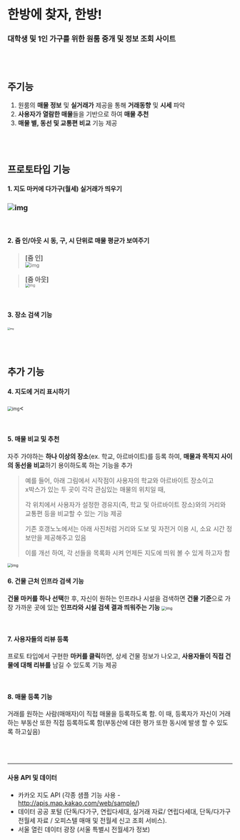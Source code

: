 # 한방에 찾자, 한방!

### 대학생 및 1인 가구를 위한 원룸 중개 및 정보 조회 사이트
<br>
<br>


## 주기능

1. 원룸의 **매물 정보** 및 **실거래가** 제공을 통해 **거래동향** 및 **시세** 파악
2. **사용자가 열람한 매물**들을 기반으로 하여 **매물 추천**
3. **매물 별, 동선 및 교통편 비교** 기능 제공 

<br>
<br>

## 프로토타입 기능

#### 1. 지도 마커에 다가구(월세) 실거래가 띄우기

### <img src="https://lh4.googleusercontent.com/ZYQEZhfBOleSL4ToY0Z05iw5DjuGGfHJ4VU3tbPCClKd_G2YKFr7c3vVXy2EyFtwu6t2xWctCXXMKsvZKt7XDV6YvAdiAaeh9tUANr06pSUUgwW5AH70q5VGk8yd6gNxfHJiq4Ev-6A" alt="img" style="zoom: 100%;" />

<br>

#### 2. 줌 인/아웃 시 동, 구, 시 단위로 매물 평균가 보여주기

> **[줌 인]**<br>
> <img src="https://lh3.googleusercontent.com/l_yVKoY68iZfdcUiafZbxMceKfHx43e0h_6LeBsoEwPHPXuVbweLKklBRQcVZKBEvC4UhRPWPG08McNP07AsGvit85J54vrj4mVMe9mtXDfXUuVO8s1ZEb2EGLaBNJEeE9MN1Zlwgo0" alt="img" style="zoom: 78%;" />



> **[줌 아웃]**<br>
> <img src="https://lh4.googleusercontent.com/q2CgYn5IFnMg95FDNbbjuzRCEleogKTEJNekuV4vYlkS8IQhJGHSQQ6RfNJj6DZKaUXcijgmrThlzjfPKBpHPKQP4DdRY1poMV3BAAoFjPT5njx5AiHvzS2A31y0Py_m-70MiLtoqFs" alt="img" style="zoom:55%;" />

<br>

#### 3. 장소 검색 기능

<img src="https://lh4.googleusercontent.com/ovTbjXqTx57ltqUORmgmlKr_bbz7TqO-t4YCKt4kJbYBeRz9D4s8TNSWbxOPa6-brzjvv0kI0Zc--R-BEkn3nNZ3_9DztlnQReS1pPCsAvgs44sScn0sU5Srw26LWwAQSmIDzW-S6Zo" alt="img" style="zoom:35%;" />

<br><br>



## 추가 기능

#### 4. 지도에 거리 표시하기

> 

<img src="https://lh3.googleusercontent.com/v-a0nx4OVbw8INaN4Cfjc5ER-iqv5CtOBXX4JaGWodJk2BJ6yNzTxGqLLsnHB5WbOcWvNtctS2KPJWX1u1Lmtycq6XdXhT45L3h7j-YgH5ITDCECvZlITb_863ESJ4QIr069fvvGNGc" alt="img" style="zoom: 67%;" /><

<br>

#### 5. 매물 비교 및 추천 

자주 가야하는 **하나 이상의 장소**(ex. 학교, 아르바이트)를 등록 하여, **매물과 목적지 사이의 동선을 비교**하기 용이하도록 하는 기능을 추가

> 예를 들어, 아래 그림에서 시작점이 사용자의 학교와 아르바이트 장소이고 <br>x박스가 있는 두 곳이 각각 관심있는 매물의 위치일 때,<br>
>
> 각 위치에서 사용자가 설정한 경유지(즉, 학교 및 아르바이트 장소)와의 거리와 교통편 등을 비교할 수 있는 기능 제공<br>
>
> 기존 호갱노노에서는 아래 사진처럼 거리와 도보 및 자전거 이용 시, 소요 시간 정보만을 제공해주고 있음<br>
>
> 이를 개선 하여, 각 선들을 목록화 시켜 언제든 지도에 띄워 볼 수 있게 하고자 함



<img src="https://lh6.googleusercontent.com/ZPLK2mmxuJyYcNrfZMwaWPe-kYUNURBVWYBzx4jfQ6f7Dzr7aeo0cqlJaOv9DTtDs4-WKuqD2CDycxSSaAIVGMRNHn2fmd4lotScq9rIskYLJJeSu6cHq0dL2-Ck-N_JpExyqcoWCTE" alt="img" style="zoom:60%;" />

<br>

#### 6. 건물 근처 인프라 검색 기능

**건물 마커를 하나 선택**한 후, 자신이 원하는 인프라나 시설을 검색하면 **건물 기준**으로 가장 가까운 곳에 있는 **인프라와 시설 검색 결과 띄워주는 기능**
<img src="https://lh5.googleusercontent.com/RiWOJBNNLh0Vtw3YhqQVe_g0llK4vizVaVLGkScPcMPcrNvD0FcvPYkXHvRzDQyRenjKBtdGz-CqgztrnUi-Jqo5CGif5z90U2THSLC_I2F7hmbCK5gjmR2_jNSv31K-KCipv8KADEI" alt="img" style="zoom:60%;" />

<br>

#### 7. 사용자들의 리뷰 등록

프로토 타입에서 구현한 **마커를 클릭**하면, 상세 건물 정보가 나오고, **사용자들이 직접 건물에 대해 리뷰를** 남길 수 있도록 기능 제공

<br>

#### 8. 매물 등록 기능

거래를 원하는 사람(매매자)이 직접 매물을 등록하도록 함. 이 때, 등록자가 자신이 거래하는 부동산 또한 직접 등록하도록 함(부동산에 대한 평가 또한 동시에 발생 할 수 있도록 하고싶음)


<br>
<br>

---

#### 사용 API 및 데이터

- 카카오 지도 API (각종 샘플 기능 사용 - http://apis.map.kakao.com/web/sample/) 
- 데이터 공공 포털  (단독/다가구, 연립다세대, 실거래 자료/ 연립다세대, 단독/다가구 전월세 자료 / 오피스텔 매매 및 전월세 신고 조회 서비스). 
- 서울 열린 데이터 광장 (서울 특별시 전월세가 정보)
